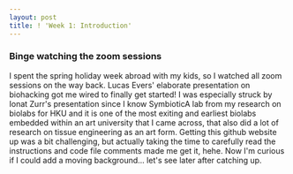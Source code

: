 ```yaml
---
layout: post
title: ! 'Week 1: Introduction'
---
```


### Binge watching the zoom sessions
I spent the spring holiday week abroad with my kids, so I watched all zoom sessions on the way back. Lucas Evers' elaborate presentation on biohacking got me wired to finally get started! I was especially struck by Ionat Zurr's presentation since I know SymbioticA lab from my research on biolabs for HKU and it is one of the most exiting and earliest biolabs embedded within an art university that I came across, that also did a lot of research on tissue engineering as an art form. Getting this github website up was a bit challenging, but actually taking the time to carefully read the instructions and code file comments made me get it, hehe. Now I'm curious if I could add a moving background... let's see later after catching up.
